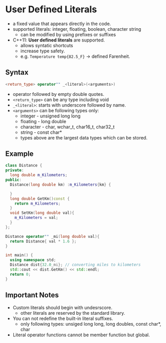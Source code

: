 # User Defined Literals
- a fixed value that appears directly in the code.
- supported literals: integer, floating, boolean, character string
  - can be modified by using prefixes or suffixes
- C++11: **User defined literals** are supported.
  - allows syntatic shortcuts
  - increase type safety.
  - e.g. `Temperature temp{82.5_F}` -> defined Farenheit.


## Syntax
```cpp
<return_type> operator"" _<literal>(<arguments>)
```
- operator followed by empty double quotes.
- `<return_type>` can be any type including void
- `_<literal>`: starts with underscore followed by name.
- `<arguments>` can be following types only:
  - integer - unsigned long long
  - floating - long double
  - character - char, wchar_t, char16_t, char32_t
  - string - const char*
  - types above are the largest data types which can be stored.

## Example
```cpp
class Distance {
private:
  long double m_Kilometers;
public:
  Distance(long double km) :m_Kilometers{km} {

  }
  long double GetKm()const {
    return m_Kilometers;
  }
  void SetKm(long double val){
    m_Kilometers = val;
  }
};

Distance operator"" _mi(long double val){
  return Distance{ val * 1.6 };
}

int main() {
  using namespace std;
  Distance dist{32.0_mi}; // converting miles to kilometers
  std::cout << dist.GetKm() << std::endl;
  return 0;
}
```

## Important Notes
- Custom literals should begin with undesrscore.
  - other literals are reserved by the standard library.
- You can not redefine the built-in literal suffixes.
  - only following types: unsiged long long, long doubles, const char*, char
- Literal operator functions cannot be member function but global.